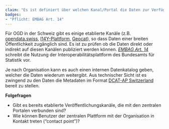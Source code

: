 ```yaml
---
claim: "Es ist definiert über welchen Kanal/Portal die Daten zur Verfügung gestellt werden?"
badges:
- "Pflicht: EMBAG Art. 14"
---
```


Für OGD in der Schweiz gibt es einige etablierte Kanäle (z.B. [opendata.swiss](https://opendata.swiss/), [I14Y-Plattform](https://www.i14y.admin.ch/de/home), [Geocat](https://www.geocat.ch/)), so dass Daten einer breiten Öffentlichkeit zugänglich sind.
Es ist zu prüfen ob die Daten direkt oder indirekt auf diesen Kanälen publiziert werden können.
_[EMBAG Art. 14](https://www.fedlex.admin.ch/eli/fga/2023/787/de#art_14)_ schreibt die Nutzung der Interoperabilitätsplattform des Bundesamts für Statistik vor.

Je nach Organisation kann es auch einen internen Datenkatalog geben, welcher die Daten wiederum weitergibt. Aus technischer Sicht ist es zwingend zu den Daten die Metadaten im Format [DCAT-AP Switzerland](https://www.dcat-ap.ch/) bereit zu stellen.


**Folgefragen**

* Gibt es bereits etablierte Veröffentlichungskanäle, die mit den zentralen Portalen verbunden sind?
* Wie können Benutzer der zentralen Plattform mit der Organisation in Kontakt treten (“contact point”)?
  
